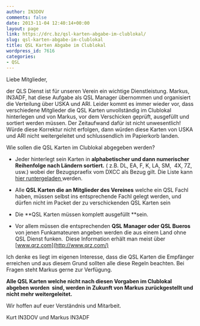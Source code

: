 ```yaml
---
author: IN3DOV
comments: false
date: 2013-11-04 12:40:14+00:00
layout: page
link: https://drc.bz/qsl-karten-abgabe-im-clublokal/
slug: qsl-karten-abgabe-im-clublokal
title: QSL Karten Abgabe im Clublokal
wordpress_id: 7616
categories:
- QSL
---
```


Liebe Mitglieder,

der QLS Dienst ist für unseren Verein ein wichtige Dienstleistung. Markus, IN3ADF, hat diese Aufgabe als QSL Manager übernommen und organisiert die Verteilung über USKA und ARI. Leider kommt es immer wieder vor, dass verschiedene Mitglieder die QSL Karten unvollständig im Clublokal hinterlegen und von Markus, vor dem Verschicken geprüft, ausgefüllt und sortiert werden müssen. Der Zeitaufwand dafür ist nicht unwesentlich! Würde diese Korrektur nicht erfolgen, dann würden diese Karten von USKA und ARI nicht weitergeleitet und schlussendlich im Papierkorb landen. 

Wie sollen die QSL Karten im Clublokal abgegeben werden?



	
  * Jeder hinterlegt sein Karten in **alphabetischer und dann numerischer Reihenfolge nach Ländern sortiert.** ( z.B. DL, EA, F, K, LA, SM,  4X, 7Z, usw.) wobei der Bezugspraefix vom DXCC als Bezug gilt. Die Liste kann [hier runtergeladen ](http://uska.ch/fileadmin/download/Service/QSL-Service/2-dyn/DXCC_Liste_2013_01_17.pdf)werden.

	
  * Alle **QSL Karten die an Mitglieder des Vereines** welche ein QSL Fachl haben, müssen selbst ins entsprechende Fachl gelegt werden, und dürfen nicht im Packet der zu verschickenden QSL Karten sein

	
  * Die **QSL Karten müssen komplett ausgefüllt **sein. 

	
  * Vor allem müssen die entsprechenden **QSL Manager oder QSL Bueros** von jenen Funkamateuren angeben werden die aus einem Land ohne QSL Dienst funken.  Diese Information erhält man meist über [www.qrz.com](http://www.qrz.com/)


Ich denke es liegt im eigenen Interesse, dass die QSL Karten die Empfänger erreichen und aus diesem Grund sollten alle diese Regeln beachten. Bei Fragen steht Markus gerne zur Verfügung. 

**Alle QSL Karten welche nicht nach diesen Vorgaben im Clublokal abgeben worden  sind, werden in Zukunft von Markus zurückgestellt und nicht mehr weitergeleitet.**

Wir hoffen auf euer Verständnis und Mitarbeit. 

Kurt IN3DOV und Markus IN3ADF
